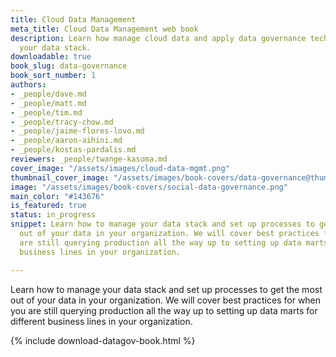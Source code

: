 ```yaml
---
title: Cloud Data Management
meta_title: Cloud Data Management web book
description: Learn how manage cloud data and apply data governance techniques to optimize
  your data stack.
downloadable: true
book_slug: data-governance
book_sort_number: 1
authors:
- _people/dave.md
- _people/matt.md
- _people/tim.md
- _people/tracy-chow.md
- _people/jaime-flores-lovo.md
- _people/aaron-aihini.md
- _people/kostas-pardalis.md
reviewers: _people/twange-kasoma.md
cover_image: "/assets/images/cloud-data-mgmt.png"
thumbnail_cover_image: "/assets/images/book-covers/data-governance@thumbnail.png"
image: "/assets/images/book-covers/social-data-governance.png"
main_color: "#143676"
is_featured: true
status: in_progress
snippet: Learn how to manage your data stack and set up processes to get the most
  out of your data in your organization. We will cover best practices for when you
  are still querying production all the way up to setting up data marts for different
  business lines in your organization.

---
```

Learn how to manage your data stack and set up processes to get the most out of your data in your organization. We will cover best practices for when you are still querying production all the way up to setting up data marts for different business lines in your organization.

{% include download-datagov-book.html %}